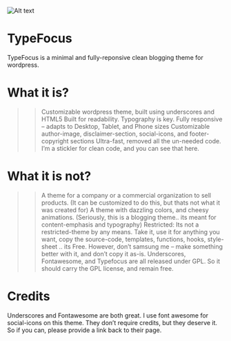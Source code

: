 ![Alt text](https://raw.github.com/ajaysdesk/typefocus/master/screenshot.png?raw=true)

TypeFocus
=========

TypeFocus is a minimal and fully-reponsive clean blogging theme for wordpress.

What it is?
===========

>> Customizable wordpress theme, built using underscores and HTML5
>> Built for readability. Typography is key.
>> Fully responsive – adapts to Desktop, Tablet, and Phone sizes
>> Customizable author-image, disclaimer-section, social-icons, and footer-copyright sections
>> Ultra-fast, removed all the un-needed code. I’m a stickler for clean code, and you can see that here.

What it is not?
===============

>> A theme for a company or a commercial organization to sell products. (It can be customized to do this, but thats not what it was created for)
>> A theme with dazzling colors, and cheesy animations. (Seriously, this is a blogging theme.. its meant for content-emphasis and typography)
>> Restricted: Its not a restricted-theme by any means. Take it, use it for anything you want, copy the source-code, templates, functions, hooks, style-sheet .. its Free. However, don’t samsung me – make something better with it, and don’t copy it as-is.  Underscores, Fontawesome, and Typefocus are all released under GPL. So it should carry the GPL license, and remain free.

Credits
=======
Underscores and Fontawesome are both great. I use font awesome for social-icons on this theme. They don’t require credits, but they deserve it. So if you can, please provide a link back to their page.
